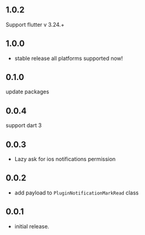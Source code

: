 ## 1.0.2
Support flutter v 3.24.+
## 1.0.0
- stable release all platforms supported now!
## 0.1.0

update packages

## 0.0.4

support dart 3

## 0.0.3

* Lazy ask for ios notifications permission

## 0.0.2

* add payload to ```PluginNotificationMarkRead``` class

## 0.0.1

* initial release.
